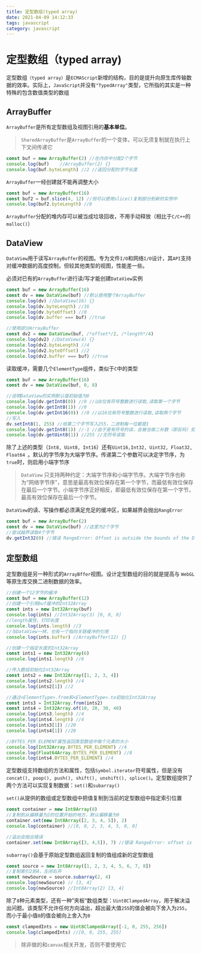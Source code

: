 ```yaml
---
title: 定型数组(typed array)
date: 2021-04-09 14:12:33
tags: javascript
category: javascript
---
```

# 定型数组（typed array)
定型数组`（typed array）`是`ECMAScript`新增的结构，目的是提升向原生库传输数据的效率。实际上，`JavaScript`并没有`"TypedArray"`类型，它所指的其实是一种特殊的包含数值类型的数组

## ArrayBuffer

`ArrayBuffer`是所有定型数组及视图引用的**基本单位**。

> `SharedArrayBuffer`是`ArrayBuffer`的一个变体，可以无须复制就在执行上下文间传递它

```js
const buf = new ArrayBuffer(2) //在内存中分配2个字节
console.log(buf)	//ArrayBuffer(2) {}
console.log(buf.byteLength) //2 //返回分配的字节长度
```

`ArrayBuffer`一经创建就不能再调整大小

```js
const buf = new ArrayBuffer(16)
const buf2 = buf.slice(4, 12) //但可以使用slice()复制部分到新的实例中
console.log(buf2.byteLength) //8
```

`ArrayBuffer`分配的堆内存可以被当成垃圾回收，不用手动释放（相比于`C/C++`的`malloc()`）

## DataView

`DataView`用于读写`ArrayBuffer`的视图。专为文件`I/O`和网络`I/O`设计，其`API`支持对缓冲数据的高度控制，但较其他类型的视图，性能差一些。

必须对已有的`ArrayBuffer`进行读/写才能创建`DataView`实例

```js
const buf = new ArrayBuffer(16)
const dv = new DataView(buf) //默认使用整个ArrayBuffer
console.log(dv) //DataView(16) {} 
console.log(dv.byteLength) //16
console.log(dv.byteOffset) //0
console.log(dv.buffer === buf) //true

//使用部分ArrayBuffer
const dv2 = new DataView(buf, /*offset*/2, /*length*/4)
console.log(dv2) //DataView(4) {}
console.log(dv2.byteLength) //4
console.log(dv2.byteOffset) //2
console.log(dv2.buffer === buf) //true
```

读取缓冲，需要几个`ElementType`组件，类似于`C`中的类型

```js
const buf = new ArrayBuffer(16)
const dv = new DataView(buf, 0, 8)

//说明DataView的实例默认值初始值为0
console.log(dv.getInt8(0)) //0 //以8位有符号整数进行读取,读取第一个字节
console.log(dv.getInt8(1)) //0
console.log(dv.getInt16(0)) //0 //以16位有符号整数进行读取,读取两个字节
//写入
dv.setInt8(1, 255) //给第二个字节写入255，二进制每一位都是1
console.log(dv.getInt8(1)) //-1 //由于是有符号的读，会被当做二补数（即反码）处理，字节开头的1被当作符号位
console.log(dv.getUint8(1)) //255 //无符号读取
```

除了上述的类型（`Int8, Uint8, Int16`）还有`Uint16,Int32, Uint32, Float32, Float64 `。默认的字节序为大端字节序。传递第二个参数可以决定字节序，为`true`时，则启用小端字节序

> `DataView` 只支持两种约定：大端字节序和小端字节序。大端字节序也称为“网络字节序”，意思是最高有效位保存在第一个字节，而最低有效位保存在最后一个字节。小端字节序正好相反，即最低有效位保存在第一个字节，最高有效位保存在最后一个字节。

`DataView`的读、写操作都必须满足充足的缓冲区，如果越界会抛出`RangError`

```js
const buf = new ArrayBuffer(2)
const dv = new DataView(buf) //这里为2个字节
//尝试越界读取4个字节
dv.getInt32(0) //错误 RangeError: Offset is outside the bounds of the DataView
```

## 定型数组

定型数组是另一种形式的`ArrayBffer`视图。设计定型数组的目的就是提高与 `WebGL` 等原生库交换二进制数据的效率。

```js
//创建一个12字节的缓冲
const buf = new ArrayBuffer(12)
//创建一个引用buf缓冲的Int32Array
const ints = new Int32Array(buf)
console.log(ints) //Int32Array(3) [0, 0, 0]
//length属性，打印长度
console.log(ints.length) //3
//与DataView一样，也有一个指向关联缓冲的引用
console.log(ints.buffer) //ArrayBuffer(12) {}

//创建一个指定长度的Int32Array
const ints1 = new Int32Array(6)
console.log(ints1.length) //6

//传入数组初始化Int32Array
const ints2 = new Int32Array([1, 2, 3, 4])
console.log(ints2.length) //4
console.log(ints2[1]) //2

//通过<ElementType>.from和<ElementType>.to初始化Int32Array
const ints3 = Int32Array.from(ints2)
const ints4 = Int32Array.of(10, 20, 30, 40)
console.log(ints3.length) //4
console.log(ints4.length) //4
console.log(ints3[1]) //20
console.log(ints4[1]) //20

//BYTES_PER_ELEMENT属性返回类型数组中每个元素的大小
console.log(Int32Array.BYTES_PER_ELEMENT) //4
console.log(Float64Array.BYTES_PER_ELEMENT) //8
console.log(ints4.BYTES_PER_ELEMENT) //4
```
定型数组支持数组的方法和属性，包括`Symbol.iterator`符号属性，但是没有`concat(), poop(), push(), shift(), unshift(), splice()`。定型数组提供了两个方法可以实现复制数据：`set()`和`subarray()`

`set()`从提供的数组或定型数组中把值复制到当前的定型数组中指定索引位置

```js
const container = new Int8Array(8)
//复制到从偏移量为2的位置开始的地方，默认偏移量为0
container.set(new Int8Array([2, 3, 4, 5]), 2)
console.log(container) //[0, 0, 2, 3, 4, 5, 0, 0]

//溢出会抛出错误
container.set(new Int8Array([3, 4,5]), 7) //错误 RangeError: offset is out of bounds
```
`subarray()`会基于原始定型数组返回复制的值组成新的定型数组
```js
const source = new Int8Array([1, 2, 3, 4, 5, 6, 7, 8])
//复制索引2到4，左闭右开
const newSource = source.subarray(2, 4)
console.log(newSource) // [3, 4]
console.log(newSource) //Int8Array(2) [3, 4]
```
除了`8`种元素类型，还有一种”夹板“数组类型：`Uint8ClampedArray`，用于解决溢出问题。该类型不允许任何方向溢出，超出最大值`255`的值会被向下舍入为`255`，而小于最小值`0`的值会被向上舍入为`0`
```js
const clampedInts = new Uint8ClampedArray([-1, 0, 255, 256])
console.log(clampedInts) //[0, 0, 255, 255]
```
> 除非做的和`canvas`相关开发，否则不要使用它